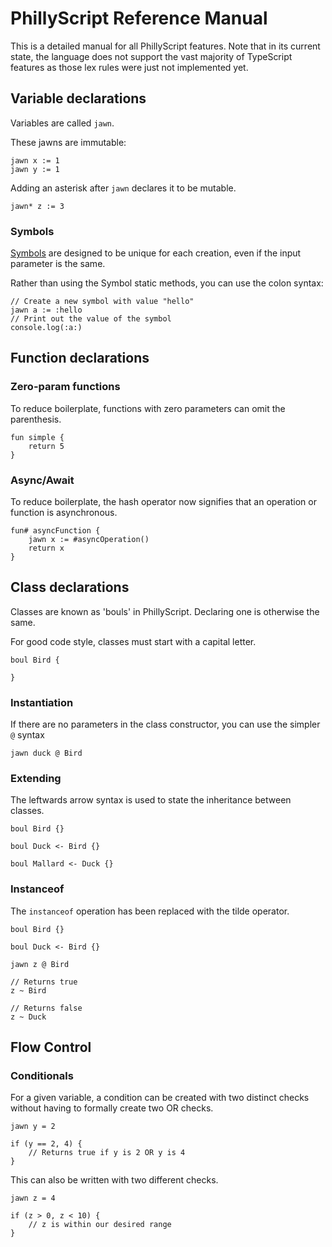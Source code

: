 # PhillyScript Reference Manual

This is a detailed manual for all PhillyScript features. Note that in its
current state, the language does not support the vast majority of TypeScript
features as those lex rules were just not implemented yet.

## Variable declarations

Variables are called `jawn`.

These jawns are immutable:

```
jawn x := 1
jawn y := 1
```

Adding an asterisk after `jawn` declares it to be mutable.

```
jawn* z := 3
```

### Symbols

[Symbols](https://developer.mozilla.org/en-US/docs/Web/JavaScript/Reference/Global_Objects/Symbol)
are designed to be unique for each creation, even if the input parameter is
the same.

Rather than using the Symbol static methods, you can use the colon syntax:

```
// Create a new symbol with value "hello"
jawn a := :hello
// Print out the value of the symbol
console.log(:a:)
```

## Function declarations

### Zero-param functions

To reduce boilerplate, functions with zero parameters can omit the parenthesis.

```
fun simple {
    return 5
}
```

### Async/Await

To reduce boilerplate, the hash operator now signifies that an operation or
function is asynchronous.

```
fun# asyncFunction {
    jawn x := #asyncOperation()
    return x
}
```

## Class declarations

Classes are known as 'bouls' in PhillyScript. Declaring one is otherwise
the same.

For good code style, classes must start with a capital letter.

```
boul Bird {

}
```

### Instantiation

If there are no parameters in the class constructor, you can use the simpler
`@` syntax

```
jawn duck @ Bird
```

### Extending

The leftwards arrow syntax is used to state the inheritance between classes.

```
boul Bird {}

boul Duck <- Bird {}

boul Mallard <- Duck {}
```

### Instanceof

The `instanceof` operation has been replaced with the tilde operator.

```
boul Bird {}

boul Duck <- Bird {}

jawn z @ Bird

// Returns true
z ~ Bird

// Returns false
z ~ Duck
```

## Flow Control

### Conditionals

For a given variable, a condition can be created with two distinct checks
without having to formally create two OR checks.

```
jawn y = 2

if (y == 2, 4) {
    // Returns true if y is 2 OR y is 4
}
```

This can also be written with two different checks.

```
jawn z = 4

if (z > 0, z < 10) {
    // z is within our desired range
}
```

